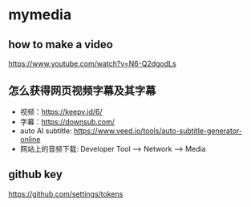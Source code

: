 # mymedia

## how to make a video
https://www.youtube.com/watch?v=N6-Q2dgodLs

## 怎么获得网页视频字幕及其字幕
- 视频：https://keepv.id/6/
- 字幕：https://downsub.com/
- auto AI subtitle: https://www.veed.io/tools/auto-subtitle-generator-online
- 网站上的音频下载: Developer Tool --> Network --> Media

## github key
https://github.com/settings/tokens
